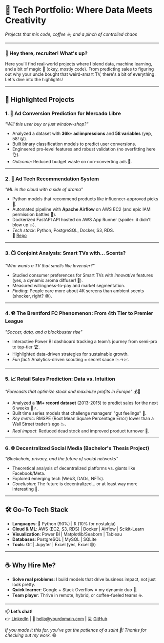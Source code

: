 # 🚀 Tech Portfolio: Where Data Meets Creativity  
*Projects that mix code, coffee ☕, and a pinch of controlled chaos*  

---

### 👋 Hey there, recruiter! What's up?  
Here you'll find real-world projects where I blend data, machine learning, and a bit of magic 🎩 (okay, mostly code). From predicting sales to figuring out why your uncle bought that weird-smart TV, there's a bit of everything. Let's dive into the highlights!  

---

## 🌟 Highlighted Projects  

### 1. 🎯 **Ad Conversion Prediction for Mercado Libre**  
*"Will this user buy or just window-shop?"*  
- Analyzed a dataset with **36k+ ad impressions** and **58 variables** (yep, 58! 😵).  
- Built binary classification models to predict user conversions.  
- Engineered pro-level features and robust validation (no overfitting here 👌).  
- *Outcome*: Reduced budget waste on non-converting ads 💸.  

---

### 2. 🤖 **Ad Tech Recommendation System**  
*"ML in the cloud with a side of drama"*  
- Python models that recommend products like influencer-approved picks 📱.  
- Automated pipeline with **Apache Airflow** on AWS EC2 (and epic IAM permission battles 😤).  
- Dockerized FastAPI API hosted on AWS App Runner (spoiler: it didn’t blow up 💥).  
- *Tech stack*: Python, PostgreSQL, Docker, S3, RDS.  
📂 [Repo](https://github.com/MartinoBoca/TP-Final-ML-Ops)  

---

### 3. 📺 **Conjoint Analysis: Smart TVs with... Scents?**  
*"Who wants a TV that smells like lavender?"*  
- Studied consumer preferences for Smart TVs with *innovative* features (yes, a dynamic aroma diffuser! 🌸).  
- Measured willingness-to-pay and market segmentation.  
- *Finding*: People care more about 4K screens than ambient scents (shocker, right? 😜).  

---

### 4. ⚽ **The Brentford FC Phenomenon: From 4th Tier to Premier League**  
*"Soccer, data, and a blockbuster rise"*  
- Interactive Power BI dashboard tracking a team’s journey from semi-pro to top-tier 🏆.  
- Highlighted data-driven strategies for sustainable growth.  
- *Fun fact*: Analytics-driven scouting = secret sauce 📉→📈.  

---

### 5. 📈 **Retail Sales Prediction: Data vs. Intuition**  
*"Forecasts that optimize stock and maximize profits in Europe"* 💰🛒  

- Analyzed a **1M+ record dataset** (2013-2015) to predict sales for the next 6 weeks 🧙♂️.  
- Built time series models that challenge managers’ "gut feelings" 👔.  
- *Key metric*: RMSPE (Root Mean Square Percentage Error) lower than a Wall Street trader’s ego 📉.  
- *Real impact*: Reduced dead stock and improved product turnover 🚀.  

---

### 6. 🌐 **Decentralized Social Media (Bachelor's Thesis Project)**  
*"Blockchain, privacy, and the future of social networks"*  
- Theoretical analysis of decentralized platforms vs. giants like Facebook/Meta.  
- Explored emerging tech (Web3, DAOs, NFTs).  
- *Conclusion*: The future is decentralized... or at least way more interesting 🤯.  

---

## 🛠️ Go-To Tech Stack  
- **Languages**: 🐍 Python (90%) | R (10% for nostalgia)  
- **Cloud & ML**: AWS (EC2, S3, RDS) | Docker | Airflow | Scikit-Learn  
- **Visualization**: Power BI | Matplotlib/Seaborn | Tableau  
- **Databases**: PostgreSQL | MySQL | SQLite  
- **Tools**: Git | Jupyter | Excel (yes, Excel 😅)  

---

## ☕ Why Hire Me?  
- **Solve real problems**: I build models that drive business impact, not just look pretty.  
- **Quick learner**: Google + Stack Overflow = my dynamic duo 🦸.  
- **Team player**: Thrive in remote, hybrid, or coffee-fueled teams ☕.  

---

📫 **Let’s chat!**  
👉 [LinkedIn](https://linkedin.com/in/yourprofile) | 📧 hello@yourdomain.com | 💻 [GitHub](https://github.com/yourprofile)  

*If you made it this far, you’ve got the patience of a saint 🏅! Thanks for checking out my work.* 😄  
